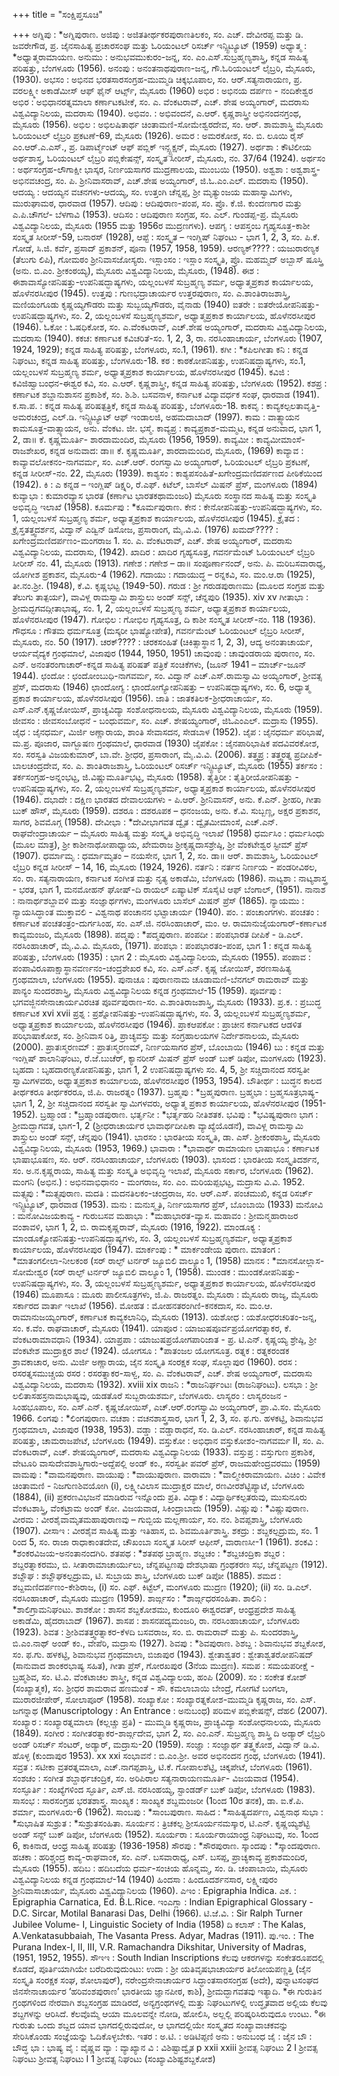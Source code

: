 +++
title = "ಸಂಕ್ಷಿಪ್ತಸೂಚಿ"

+++
ಅಗ್ನಿಪು : *ಅಗ್ನಿಪುರಾಣ.
ಅಜಿಪು : ಅಜಿತತೀರ್ಥಕರಪುರಾಣತಿಲಕಂ, ಸಂ. ಎಚ್. ದೇವೀರಪ್ಪ ಮತ್ತು ಡಿ. ಜವರೇಗೌಡ,
ಪ್ರ. ಜೈನಸಾಹಿತ್ಯ ಪ್ರಚಾರಸಂಘ ಮತ್ತು ಓರಿಯಂಟಲ್ ರಿಸರ್ಚ್ ಇನ್ಸ್ಟಿಟ್ಯೂಟ್
(1959)
ಅಧ್ಯಾತ್ಮ : *ಅಧ್ಯಾತ್ಮರಾಮಾಯಣ.
ಅನುಮು : ಅನುಭವಮುಕುರಂ-ಜನ್ನ, ಸಂ. ಎಂ.ಎಸ್.ಸುಬ್ರಹ್ಮಣ್ಯಶಾಸ್ತ್ರಿ, ಕನ್ನಡ ಸಾಹಿತ್ಯ
ಪರಿಷತ್ತು, ಬೆಂಗಳೂರು (1956).
ಅನಂಪು : ಅನಂತನಾಥಪುರಾಣ-ಜನ್ನ, ಗೌ.ಓರಿಯಂಟಲ್ ಲೈಬ್ರರಿ, ಮೈಸೂರು, (1930).
ಅಭಸಂ : ಅಭಿನವ ಭರತಸಾರಸಂಗ್ರಹ-ಮುಮ್ಮಡಿ ಚಿಕ್ಕಭೂಪಾಲ, ಸಂ. ಆರ್.ಸತ್ಯನಾರಾಯಣ,
ಪ್ರ. ವರಲಕ್ಷ್ಮೀ ಅಕಾಡೆಮೀಸ್ ಆಫ್ ಫೈನ್ ಆರ್ಟ್ಸ್, ಮೈಸೂರು (1960)
ಅಭಿರ : ಅಭಿನಯ ದರ್ಪಣ - ನಂದಿಕೇಶ್ವರ
ಅಭಿರ : ಅಭಿಧಾನರತ್ನಮಾಲಾ ಕರ್ಣಾಟಕಟೀಕೆ, ಸಂ. ಎ. ವೆಂಕಟರಾವ್, ಎಚ್. ಶೇಷ
ಅಯ್ಯಂಗಾರ್, ಮದರಾಸು ವಿಶ್ವವಿದ್ಯಾನಿಲಯ, ಮದರಾಸು (1940).
ಅಭಿವಂ. : ಅಭಿವಂದನೆ, ಎ.ಆರ್. ಕೃಷ್ಣಶಾಸ್ತ್ರೀ ಅಭಿನಂದನಗ್ರಂಥ, ಮೈಸೂರು (1956).
ಅಭಿಲ : ಅಭಿಲಷಿತಾರ್ಥ ಚಿಂತಾಮಣಿ-ಸೋಮೇಶ್ವರದೇವ, ಸಂ. ಆರ್. ಶಾಮಶಾಸ್ತ್ರಿ
ಮೈಸೂರು ಓರಿಯಂಟಲ್ ಲೈಬ್ರರಿ ಪ್ರಕಟಣೆ-69, ಮೈಸೂರು (1926).
ಅಮರ : ಅಮರಕೋಶ, ಸಂ. ಬಿ. ಲೂಯಿ ರೈಸ್ ಎಂ.ಆರ್.ಎ.ಎಸ್., ಪ್ರ. ಡಿಪಾರ್ಟ್ಮೆಂಟ್
ಆಫ್ ಪಬ್ಲಿಕ್ ಇನ್ಸ್ಟ್ರಕ್ಷನ್, ಮೈಸೂರು (1927).
ಅರ್ಥಶಾ : ಕೌಟಿಲೀಯ ಅರ್ಥಶಾಸ್ತ್ರ, ಓರಿಯಂಟಲ್ ಲೈಬ್ರರಿ ಪಬ್ಲಿಕೇಷನ್ಸ್, ಸಂಸ್ಕೃತ
ಸೀರೀಸ್, ಮೈಸೂರು, ನಂ. 37/64 (1924).
ಅರ್ಥಸಂ : ಅರ್ಥಸಂಗ್ರಹ-ಲೌಗಾಕ್ಷೀ ಭಾಸ್ಕರ, ನಿರ್ಣಯಸಾಗರ ಮುದ್ರಣಾಲಯ, ಮುಂಬಯಿ
(1950).
ಅಶ್ವಶಾ : ಅಶ್ವಶಾಸ್ತ್ರ-ಅಭಿನವಚಂದ್ರ, ಸಂ. ಪಿ. ಶ್ರೀನಿವಾಸರಾವ್, ಎಚ್.ಶೇಷ ಅಯ್ಯಂಗಾರ್,
ಜಿ.ಓ.ಎಂ.ಎಲ್. ಮದರಾಸು (1950).
ಆದಯ್ಯ : ಆದಯ್ಯನ ವಚನಗಳು-ಆದಯ್ಯ, ಸಂ. ಉತ್ತಂಗಿ ಚೆನ್ನಪ್ಪ, ಶ್ರೀ ಮೃತ್ಯುಂಜಯ
ಮಹಾಸ್ವಾಮಿಗಳು, ಮುರುಘಾಮಠ, ಧಾರವಾಡ (1957).
ಆದಿಪು : ಆದಿಪುರಾಣ-ಪಂಪ, ಸಂ. ಪ್ರೊ. ಕೆ.ಜಿ. ಕುಂದಣಗಾರ ಮತ್ತು ಎ.ಪಿ.ಚೌಗಲೆ-
ಬೆಳಗಾವಿ (1953).
ಆದಿಸಂ : ಆದಿಪುರಾಣ ಸಂಗ್ರಹ, ಸಂ. ಎಲ್. ಗುಂಡಪ್ಪ-ಪ್ರ. ಮೈಸೂರು ವಿಶ್ವವಿದ್ಯಾನಿಲಯ,
ಮೈಸೂರು (1955 ಮತ್ತು 1956ರ ಮುದ್ರಣಗಳು).
ಆಪಗೃ : ಆಪಸ್ತಂಬ ಗೃಹ್ಯಸೂತ್ರ-ಕಾಶೀ ಸಂಸ್ಕೃತ ಸೀರೀಸ್-59, ಬನಾರಸ್ (1928),
ಆಪ್ಟೆ : ಸಂಸ್ಕೃತ – ಇಂಗ್ಲಿಷ್ ನಿಘಂಟು - ಭಾಗ 1, 2, 3, ಸಂ. ಪಿ.ಕೆ. ಗೋಡೆ, ಸಿ.ಜಿ.
ಕರ್ವೆ, ಪ್ರಸಾದ್ ಪ್ರಕಾಶನ್, ಪೂನಾ (1957, 1958, 1959).
ಆರಣ್ಯಕ್???? : ಯಜುರಾರಣ್ಯಕ (ತೆಲುಗು ಲಿಪಿ), ಗೋಮಠಂ ಶ್ರೀನಿವಾಸಜೋಸ್ಯರು.
ಇಸ್ಲಾಂಸಂ : ಇಸ್ಲಾಂ ಸಂಸ್ಕೃತಿ, ಪ್ರೊ. ಮಹಮ್ಮದ್ ಅಬ್ಬಾಸ್ ಷೂಸ್ತ್ರಿ (ಅನು. ಬಿ.ಎಂ.
ಶ್ರೀಕಂಠಯ್ಯ), ಮೈಸೂರು ವಿಶ್ವವಿದ್ಯಾನಿಲಯ, ಮೈಸೂರು, (1948).
ಈಶ : ಈಶಾವಾಸ್ಯೋಪನಿಷತ್ತು-ಉಪನಿಷದ್ಭಾಷ್ಯಗಳು, ಯಲ್ಲಂಬಳಸೆ ಸುಬ್ರಹ್ಮಣ್ಯ ಶರ್ಮ,
ಅಧ್ಯಾತ್ಮಪ್ರಕಾಶ ಕಾರ್ಯಾಲಯ, ಹೊಳೆನರಸೀಪುರ (1945).
ಉತ್ತಪು : ಗುಣಭದ್ರಾಚಾರ್ಯರ ಉತ್ತರಪುರಾಣ, ಸಂ. ಎ.ಶಾಂತಿರಾಜಶಾಸ್ತ್ರಿ, ಮಣಿಯಂಗೂಡು
ಕೃಷ್ಣಯ್ಯಗೌಡರು ಮತ್ತು ಸುಬ್ಬಯ್ಯಗೌಡರು, ವೈನಾಡು (1940)
ಐತರೇ : ಐತರೇಯೋಪನಿಷತ್ತು-ಉಪನಿಷದ್ಭಾಷ್ಯಗಳು, ಸಂ. 2, ಯಲ್ಲಂಬಳಸೆ
ಸುಬ್ರಹ್ಮಣ್ಯಶರ್ಮ, ಅಧ್ಯಾತ್ಮಪ್ರಕಾಶ ಕಾರ್ಯಾಲಯ, ಹೊಳೆನರಸೀಪುರ (1946).
ಓಕೋ : ಓಷಧಿಕೋಶ, ಸಂ. ಎ.ವೆಂಕಟರಾವ್, ಎಚ್.ಶೇಷ ಅಯ್ಯಂಗಾರ್, ಮದರಾಸು
ವಿಶ್ವವಿದ್ಯಾನಿಲಯ, ಮದರಾಸು (1940).
ಕಕಚ: ಕರ್ಣಾಟಕ ಕವಿಚರಿತೆ-ಸಂ. 1, 2, 3, ರಾ. ನರಸಿಂಹಾಚಾರ್ಯ, ಬೆಂಗಳೂರು
(1907, 1924, 1929); ಕನ್ನಡ ಸಾಹಿತ್ಯ ಪರಿಷತ್ತು, ಬೆಂಗಳೂರು, ಸಂ.1, (1961).
ಕಗೀ : *ಕಪಿಲಗೀತಾ
ಕನಿ : ಕನ್ನಡ ನಿಘಂಟು, ಕನ್ನಡ ಸಾಹಿತ್ಯ ಪರಿಷತ್ತು, ಬೆಂಗಳೂರು-18.
ಕಠ : ಕಾಠಕೋಪನಿಷತ್ತು, ಉಪನಿಷದ್ಭಾಷ್ಯಗಳು, ಸಂ.1, ಯಲ್ಲಂಬಳಸೆ ಸುಬ್ರಹ್ಮಣ್ಯ ಶರ್ಮ,
ಅಧ್ಯಾತ್ಮಪ್ರಕಾಶ ಕಾರ್ಯಾಲಯ, ಹೊಳೆನರಸೀಪುರ (1945).
ಕವಿಜಿ : ಕವಿಜಿಹ್ವಾಬಂಧನ-ಈಶ್ವರ ಕವಿ, ಸಂ. ಎ.ಆರ್. ಕೃಷ್ಣಶಾಸ್ತ್ರೀ, ಕನ್ನಡ ಸಾಹಿತ್ಯ
ಪರಿಷತ್ತು, ಬೆಂಗಳೂರು (1952).
ಕಶಪ್ರ : ಕರ್ಣಾಟಕ ಶಬ್ದಾನುಶಾಸನ ಪ್ರಕಾಶಿಕೆ, ಸಂ. ಶಿ.ಶಿ. ಬಸವನಾಳ, ಕರ್ನಾಟಕ ವಿದ್ಯಾವರ್ಧಕ
ಸಂಘ, ಧಾರವಾಡ (1941).
ಕ.ಸಾ.ಪ. : ಕನ್ನಡ ಸಾಹಿತ್ಯ ಪರಿಷತ್ಪತ್ರಿಕೆ, ಕನ್ನಡ ಸಾಹಿತ್ಯ ಪರಿಷತ್ತು, ಬೆಂಗಳೂರು-18.
ಕಾಕವೃ : ಕಾವ್ಯಕಲ್ಪಲತಾವೃತ್ತಿ-ಅಮರಚಂದ್ರ, ಎಲ್.ಡಿ. ಇನ್ಸ್ಟಿಟ್ಯೂಟ್ ಆಫ್ ಇಂಡಾಲಜಿ,
ಅಹಮದಾಬಾದ್ (1997).
ಕಾಮ : ವಾತ್ಸ್ಯಾಯನ ಕಾಮಸೂತ್ರ-ವಾತ್ಸ್ಯಾಯನ, ಅನು. ವೆಂಕಟ. ಜೀ. ಭಸ್ಮೆ.
ಕಾವ್ಯಪ್ರ : ಕಾವ್ಯಪ್ರಕಾಶ-ಮಮ್ಮಟ, ಕನ್ನಡ ಅನುವಾದ, ಭಾಗ 1, 2, ಡಾ॥ ಕೆ. ಕೃಷ್ಣಮೂರ್ತಿ-
ಶಾರದಾಮಂದಿರ, ಮೈಸೂರು (1956, 1959).
ಕಾವ್ಯಮೀ : ಕಾವ್ಯಮೀಮಾಂಸೆ-ರಾಜಶೇಖರ, ಕನ್ನಡ ಅನುವಾದ: ಡಾ॥ ಕೆ. ಕೃಷ್ಣಮೂರ್ತಿ,
ಶಾರದಾಮಂದಿರ, ಮೈಸೂರು, (1969)
ಕಾವ್ಯಾವ : ಕಾವ್ಯಾವಲೋಕನಂ-ನಾಗವರ್ಮ, ಸಂ. ಎಚ್.ಆರ್. ರಂಗಸ್ವಾಮಿ ಅಯ್ಯಂಗಾರ್,
ಓರಿಯಂಟಲ್ ಲೈಬ್ರರಿ ಪ್ರಕಟಣೆ, ಕನ್ನಡ ಸೀರೀಸ್-ನಂ. 22, ಮೈಸೂರು (1939).
ಕಾಶ್ಯಸಂ : ಕಾಶ್ಯಪಸಂಹಿತೆ-ಖಗೇಂದ್ರಮಣಿದರ್ಪಣದ ಪೀಠಿಕೆಯಿಂದ (1942).
ಕಿ : ಎ ಕನ್ನಡ – ಇಂಗ್ಲಿಷ್ ಡಿಕ್ಷ್ನರಿ, ರೆ.ಎಫ್. ಕಿಟೆಲ್, ಬಾಸೆಲ್ ಮಿಷನ್ ಪ್ರೆಸ್,
ಮಂಗಳೂರು (1894)
ಕುವ್ಯಾಭಾ : ಕುಮಾರವ್ಯಾಸ ಭಾರತ (ಕರ್ಣಾಟ ಭಾರತಕಥಾಮಂಜರಿ) ಮೈಸೂರು ಸಂಸ್ಥಾನದ
ಸಾಹಿತ್ಯ ಮತ್ತು ಸಂಸ್ಕೃತಿ ಅಭಿವೃದ್ಧಿ ಇಲಾಖೆ (1958).
ಕೂರ್ಮಪು : *ಕೂರ್ಮಪುರಾಣ.
ಕೇನ : ಕೇನೋಪನಿಷತ್ತು-ಉಪನಿಷದ್ಭಾಷ್ಯಗಳು, ಸಂ. 1, ಯಲ್ಲಂಬಳಸೆ ಸುಬ್ರಹ್ಮಣ್ಯ ಶರ್ಮ,
ಅಧ್ಯಾತ್ಮಪ್ರಕಾಶ ಕಾರ್ಯಾಲಯ, ಹೊಳೆನರಸೀಪುರ (1945).
ಕ್ರೈತದ : ಕ್ರೈಸ್ತತತ್ತ್ವದರ್ಶನ, ವಿದ್ವಾನ್ ಎಡ್ವಿನ್ ಡಿಸೋಜ, ಪ್ರಸಾರಾಂಗ, ಮೈ.ವಿ.ವಿ. (1976)
ಖಮದ್???? : ಖಗೇಂದ್ರಮಣಿದರ್ಪಣಂ-ಮಂಗರಾಜ 1. ಸಂ. ಎ. ವೆಂಕಟರಾವ್, ಎಚ್.
ಶೇಷ ಅಯ್ಯಂಗಾರ್, ಮದರಾಸು ವಿಶ್ವವಿದ್ಯಾನಿಲಯ, ಮದರಾಸು, (1942).
ಖಾದಿರ : ಖಾದಿರ ಗೃಹ್ಯಸೂತ್ರ, ಗವರ್ನಮೆಂಟ್ ಓರಿಯಂಟಲ್ ಲೈಬ್ರರಿ ಸೀರೀಸ್ ನಂ.
41, ಮೈಸೂರು (1913).
ಗಣೇಶ : ಗಣೇಶ – ಡಾ॥ ಸಂಪೂರ್ಣಾನಂದ್, ಅನು. ಪಿ. ಮರಿಬಸವಾರಾಧ್ಯ, ಯೋಗೀಶ
ಪ್ರಕಾಶನ, ಮೈಸೂರು-4 (1962).
ಗದಾಯು : ಗದಾಯುದ್ಧ – ರನ್ನಕವಿ, ಸಂ. ಮಂ.ಆ.ರಾ (1925), ತೀ.ನಂ.ಶ್ರೀ. (1948),
ಕೆ.ವಿ. ಕೃಷ್ಣಭಟ್ಟ (1949-50).
ಗರುಡ : ಶ್ರೀ ಗರುಡಪುರಾಣಮು (ಮೂಲದ ಸಂಗ್ರಹ ಮತ್ತು ತೆಲುಗು ತಾತ್ಪರ್ಯ),
ವಾವಿಳ್ಲ ರಾಮಸ್ವಾಮಿ ಶಾಸ್ತ್ರುಲು ಅಂಡ್ ಸನ್ಸ್, ಚೆನ್ನಪುರಿ (1935).
xiv xv
ಗೀತಾಭಾ : ಶ್ರೀಮದ್ಭಗವದ್ಗೀತಾಭಾಷ್ಯ, ಸಂ. 1, 2, ಯಲ್ಲಂಬಳಸೆ ಸುಬ್ರಹ್ಮಣ್ಯ ಶರ್ಮ,
ಅಧ್ಯಾತ್ಮಪ್ರಕಾಶ ಕಾರ್ಯಾಲಯ, ಹೊಳೆನರಸೀಪುರ (1947).
ಗೋಭಿಲ : ಗೋಭಿಲ ಗೃಹ್ಯಸೂತ್ರ, ದಿ ಕಾಶೀ ಸಂಸ್ಕೃತ ಸೀರೀಸ್-ನಂ. 118 (1936).
ಗೌಧಸೂ : ಗೌತಮ ಧರ್ಮಸೂತ್ರ (ಮಸ್ಕರೀ ಭಾಷ್ಯೋಪೇತ), ಗವರ್ನಮೆಂಟ್ ಓರಿಯಂಟಲ್
ಲೈಬ್ರರಿ ಸೀರೀಸ್, ಮೈಸೂರು, ನಂ. 50 (1917).
ಚರಕ್???? : ಚರಕಸಂಹಿತೆ (ಚಿಕಿತ್ಸಾಸ್ಥಾನ 1, 2, 3), ಆದ್ಯ ಅನಂತಾಚಾರ್ಯ, ಆರ್ಯವೈದ್ಯಕ
ಗ್ರಂಥಮಾಲೆ, ವಿಜಾಪುರ (1944, 1950, 1951)
ಚಾವುಂಪು : ಚಾವುಂಡರಾಯ ಪುರಾಣಂ, ಸಂ. ಎನ್. ಅನಂತರಂಗಾಚಾರ್-ಕನ್ನಡ
ಸಾಹಿತ್ಯ ಪರಿಷತ್ ಪತ್ರಿಕೆ ಸಂಚಿಕೆಗಳು, (ಜೂನ್ 1941 – ಮಾರ್ಚ್-ಜೂನ್ 1944).
ಛಂದೋ : ಛಂದೋಂಬುಧಿ-ನಾಗವರ್ಮ, ಸಂ. ವಿದ್ವಾನ್ ಎಚ್.ಎಸ್.ರಾಮಸ್ವಾಮಿ
ಅಯ್ಯಂಗಾರ್, ಶ್ರೀವತ್ಸ ಪ್ರೆಸ್, ಮದರಾಸು (1946)
ಛಾಂದೋಗ್ಯ : ಛಾಂದೋಗ್ಯೋಪನಿಷತ್ತು – ಉಪನಿಷದ್ಭಾಷ್ಯಗಳು, ಸಂ. 6, ಅಧ್ಯಾತ್ಮ
ಪ್ರಕಾಶ ಕಾರ್ಯಾಲಯ, ಹೊಳೆನರಸೀಪುರ (1956).
ಜಾತಿ : ಜಾತಕತಿಲಕ-ಶ್ರೀಧರಾಚಾರ್ಯ, ಸಂ. ಎಸ್.ಎನ್.ಕೃಷ್ಣಜೋಯಿಸ್, ಪ್ರಾಚ್ಯವಿದ್ಯಾ
ಸಂಶೋಧನಾಲಯ, ಮೈಸೂರು ವಿಶ್ವವಿದ್ಯಾನಿಲಯ, ಮೈಸೂರು (1959).
ಜೀವಸಂ : ಜೀವಸಂಬೋಧನೆ - ಬಂಧುವರ್ಮ, ಸಂ. ಎಚ್. ಶೇಷಯ್ಯಂಗಾರ್, ಜಿಓಎಂಎಲ್.
ಮದ್ರಾಸು (1955).
ಜೈಧ : ಜೈನಧರ್ಮ, ಮಿರ್ಜಿ ಅಣ್ಣಾರಾಯ, ಶಾಂತಿ ಸೇವಾಸದನ, ಸೇಡಬಾಳ (1952).
ಜೈಪ : ಜೈನಧರ್ಮ ಪರಿಭಾಷೆ, ಮ.ಪ್ರ. ಪೂಜಾರ, ವಾಗ್ಭೂಷಣ ಗ್ರಂಥಮಾಲೆ, ಧಾರವಾಡ
(1930)
ಜೈಪಕೋ : ಜೈನಪಾರಿಭಾಷಿಕ ಪದವಿವರಕೋಶ, ಸಂ. ಸರಸ್ವತಿ ವಿಜಯಕುಮಾರ್, ಬಾ.ವೇ.
ಶ್ರೀಧರ, ಪ್ರಸಾರಾಂಗ, ಮೈ.ವಿ.ವಿ. (2006).
ತತ್ತ್ವಪ್ರ : ತತ್ತ್ವರತ್ನ ಪ್ರದೀಪಿಕೆ-ಬಾಲಚಂದ್ರದೇವ, ಸಂ. ಎ. ಶಾಂತಿರಾಜಶಾಸ್ತ್ರಿ, ಓರಿಯಂಟಲ್
ರಿಸರ್ಚ್ ಇನ್ಸ್ಟಿಟ್ಯೂಟ್, ಮೈಸೂರು (1955)
ತರ್ಕಸಂ : ತರ್ಕಸಂಗ್ರಹ-ಅನ್ನಂಭಟ್ಟ, ಜಿ.ವಿಷ್ಣುಮೂರ್ತಿಭಟ್ಟ, ಮೈಸೂರು (1958).
ತೈತ್ತಿರೀ : ತೈತ್ತಿರೀಯೋಪನಿಷತ್ತು - ಉಪನಿಷದ್ಭಾಷ್ಯಗಳು, ಸಂ. 2, ಯಲ್ಲಂಬಳಸೆ
ಸುಬ್ರಹ್ಮಣ್ಯಶರ್ಮ, ಅಧ್ಯಾತ್ಮಪ್ರಕಾಶ ಕಾರ್ಯಾಲಯ, ಹೊಳೆನರಸೀಪುರ (1946).
ದಭಾದೇ : ದಕ್ಷಿಣ ಭಾರತದ ದೇವಾಲಯಗಳು - ಪಿ.ಆರ್. ಶ್ರೀನಿವಾಸನ್, ಅನು. ಕೆ.ಎನ್.
ಶ್ರೀಹರಿ, ಗೀತಾ ಬುಕ್ ಹೌಸ್, ಮೈಸೂರು (1959).
ದಶರೂ : ದಶರೂಪಕ – ಧನಂಜಯ, ಅನು. ಕೆ.ವಿ. ಸುಬ್ಬಣ್ಣ, ಅಕ್ಷರ ಪ್ರಕಾಶನ, ಸಾಗರ,
ಶಿವಮೊಗ್ಗ (1958).
ದೇವೀಭಾ : *ದೇವೀಭಾಗವತ
ದ್ವೈತ : ದ್ವೈತಮೀಮಾಂಸೆ, ಎಚ್.ಎನ್. ರಾಘವೇಂದ್ರಾಚಾರ್ಯ – ಮೈಸೂರು ಸಾಹಿತ್ಯ
ಮತ್ತು ಸಂಸ್ಕೃತಿ ಅಭಿವೃದ್ಧಿ ಇಲಾಖೆ (1958)
ಧರ್ಮಸಿಂ : ಧರ್ಮಸಿಂಧು (ಮೂಲ ಮಾತ್ರ), ಶ್ರೀ ಕಾಶೀನಾಥೋಪಾಧ್ಯಾಯ, ಖೇಮರಾಜ
ಶ್ರೀಕೃಷ್ಣದಾಸಶ್ರೇಷ್ಠಿ, ಶ್ರೀ ವೆಂಕಟೇಶ್ವರ ಸ್ಟೀಮ್ ಪ್ರೆಸ್ (1907).
ಧರ್ಮಾಮೃ : ಧರ್ಮಾಮೃತಂ – ನಯಸೇನ, ಭಾಗ 1, 2, ಸಂ. ಡಾ॥ ಆರ್. ಶಾಮಶಾಸ್ತ್ರಿ,
ಓರಿಯಂಟಲ್ ಲೈಬ್ರರಿ ಕನ್ನಡ ಸೀರೀಸ್ – 14, 16, ಮೈಸೂರು (1924, 1926).
ನರ್ತನಿ : ನರ್ತನ ನಿರ್ಣಯ - ಪಂಡರೀವಿಠಲ, ಸಂ. ರಾ. ಸತ್ಯನಾರಾಯಣ, ಕರ್ನಾಟಕ
ಸಂಗೀತ ಮತ್ತು ನೃತ್ಯ ಅಕಾಡೆಮಿ, ಬೆಂಗಳೂರು (1986).
ನಾಟ್ಯಶಾ : ನಾಟ್ಯಶಾಸ್ತ್ರ - ಭರತ, ಭಾಗ 1, ಮನಮೋಹನ್ ಘೋಷ್-ದಿ ರಾಯಲ್
ಏಷ್ಯಾಟಿಕ್ ಸೊಸೈಟಿ ಆಫ್ ಬೆಂಗಾಲ್, (1951).
ನಾನಾಶ : ನಾನಾರ್ಥಶಬ್ದಾವಳಿ ಮತ್ತು ಸಂಜ್ಞಾರ್ಥಗಳು, ಮಂಗಳೂರು ಬಾಸೆಲ್ ಮಿಷನ್
ಪ್ರೆಸ್ (1865).
ನ್ಯಾಯಮು : ನ್ಯಾಯಸಿದ್ಧಾಂತ ಮುಕ್ತಾವಲಿ - ವಿಶ್ವನಾಥ ಪಂಚಾನನ ಭಟ್ಟಾಚಾರ್ಯ
(1940).
ಪಂ. : ಪಂಚಾಂಗಗಳು.
ಪಂಚತಂ : ಕರ್ಣಾಟಕ ಪಂಚತಂತ್ರಂ-ದುರ್ಗಸಿಂಹ, ಸಂ. ಎಸ್.ಜಿ. ನರಸಿಂಹಾಚಾರ್,
ಮಂ. ಆ. ರಾಮಾನುಜೈಯಂಗಾರ್-ಕರ್ಣಾಟಕ ಕಾವ್ಯಮಂಜರಿ, ಮೈಸೂರು (1898).
ಪದ್ಮಪು : *ಪದ್ಮಪುರಾಣ.
ಪಂಪದೀ : ಪಂಪಭಾರತ ದೀಪಿಕೆ - ಡಿ.ಎಲ್. ನರಸಿಂಹಾಚಾರ್, ಮೈ.ವಿ.ವಿ. ಮೈಸೂರು,
(1971).
ಪಂಪಭಾ : ಪಂಪಭಾರತಂ-ಪಂಪ, ಭಾಗ 1 : ಕನ್ನಡ ಸಾಹಿತ್ಯ ಪರಿಷತ್ತು, ಬೆಂಗಳೂರು
(1935) : ಭಾಗ 2 : ಮೈಸೂರು ವಿಶ್ವವಿದ್ಯಾನಿಲಯ, ಮೈಸೂರು (1955).
ಪಂಪಾವ : ಪಂಪಾವಿರೂಪಾಕ್ಷಾಸ್ಥಾನವರ್ಣನಂ-ಚಂದ್ರಶೇಖರ ಕವಿ, ಸಂ. ಎಸ್.ಎನ್.
ಕೃಷ್ಣ ಜೋಯಿಸ್, ಶರಣಸಾಹಿತ್ಯ ಗ್ರಂಥಮಾಲಾ, ಬೆಂಗಳೂರು (1955).
ಪುನಾಚೂ : ಪುರಾಣನಾಮ ಚೂಡಾಮಣಿ-ಬೆನಗಲ್ ರಾಮರಾವ್ ಮತ್ತು ಪಾನ್ಯಂ
ಸುಂದರಶಾಸ್ತ್ರಿ, ಮೈಸೂರು ವಿಶ್ವವಿದ್ಯಾನಿಲಯ ಕನ್ನಡ ಗ್ರಂಥಮಾಲೆ-15 (1959).
ಪೂರ್ವಪು : ಭಗವಜ್ಜಿನಸೇನಾಚಾರ್ಯವಿರಚಿತ ಪೂರ್ವಪುರಾಣ-ಸಂ. ಎ.ಶಾಂತಿರಾಜಶಾಸ್ತ್ರಿ,
ಮೈಸೂರು (1933).
ಪ್ರ.ಕ. : ಪ್ರಬುದ್ಧ ಕರ್ಣಾಟಕ
xvi xvii
ಪ್ರಶ್ನ : ಪ್ರಶ್ನೋಪನಿಷತ್ತು-ಉಪನಿಷದ್ಭಾಷ್ಯಗಳು, ಸಂ. 3, ಯಲ್ಲಂಬಳಸೆ ಸುಬ್ರಹ್ಮಣ್ಯಶರ್ಮ,
ಅಧ್ಯಾತ್ಮಪ್ರಕಾಶ ಕಾರ್ಯಾಲಯ, ಹೊಳೆನರಸೀಪುರ (1946).
ಪ್ರಾಕಆಪಕೋ : ಪ್ರಾಚೀನ ಕರ್ನಾಟಕದ ಆಡಳಿತ ಪರಿಭಾಷಾಕೋಶ, ಸಂ. ಶ್ರೀನಿವಾಸ ರಿತ್ತಿ,
ಪ್ರಾಚ್ಯವಸ್ತು ಮತ್ತು ಸಂಗ್ರಹಾಲಯಗಳ ನಿರ್ದೇಶನಾಲಯ, ಮೈಸೂರು (2000).
ಪ್ರಾತಃಸ್ಮರಣಮ್ : ಪ್ರಾತಃಸ್ಮರಣಮ್, ನಿರ್ಣಯಸಾಗರ ಪ್ರೆಸ್, ಬೊಂಬಾಯಿ (1946)
ಬು : ಕನ್ನಡ ಮತ್ತು ಇಂಗ್ಲಿಷ್ ಶಾಲಾನಿಘಂಟು, ರೆ.ಜೆ.ಬುಚೆರ್, ಕ್ಯಾನರೀಸ್ ಮಿಷನ್ ಪ್ರೆಸ್
ಅಂಡ್ ಬುಕ್ ಡಿಪೋ, ಮಂಗಳೂರು (1923).
ಬೃಹದಾ : ಬೃಹದಾರಣ್ಯಕೋಪನಿಷತ್ತು, ಭಾಗ 1, 2 ಉಪನಿಷದ್ಭಾಷ್ಯಗಳು ಸಂ. 4, 5,
ಶ್ರೀ ಸಚ್ಚಿದಾನಂದ ಸರಸ್ವತೀ ಸ್ವಾಮಿಗಳವರು, ಅಧ್ಯಾತ್ಮಪ್ರಕಾಶ ಕಾರ್ಯಾಲಯ,
ಹೊಳೆನರಸೀಪುರ (1953, 1954).
ಬೌತೀರ್ಥ : ಬುದ್ಧನ ಕಾಲದ ತೀರ್ಥಕರೂ ತೀರ್ಥಕರರೂ, ಜಿ.ಪಿ. ರಾಜರತ್ನಂ (1937).
ಬ್ರಹ್ಮಪು : *ಬ್ರಹ್ಮಪುರಾಣ.
ಬ್ರಹ್ಮಭಾ : ಬ್ರಹ್ಮಸೂತ್ರಭಾಷ್ಯ-ಭಾಗ 1, 2, ಶ್ರೀ ಸಚ್ಚಿದಾನಂದ ಸರಸ್ವತೀ ಸ್ವಾಮಿಗಳವರು,
ಅಧ್ಯಾತ್ಮ ಪ್ರಕಾಶ ಕಾರ್ಯಾಲಯ, ಹೊಳೆನರಸೀಪುರ (1951-1952).
ಬ್ರಹ್ಮಾಂಡ : *ಬ್ರಹ್ಮಾಂಡಪುರಾಣ.
ಭರ್ತೃನೀ : *ಭರ್ತೃಹರಿ ನೀತಿಶತಕ.
ಭವಿಪು : *ಭವಿಷ್ಯಪುರಾಣ
ಭಾಗ : ಶ್ರೀಮದ್ಭಾಗವತ, ಭಾಗ-1, 2 (ಶ್ರೀಧರಾಚಾರ್ಯರ ಭಾವಾರ್ಥದೀಪಿಕಾ ವ್ಯಾಖ್ಯೆಯೊಡನೆ),
ವಾವಿಳ್ಲ ರಾಮಸ್ವಾಮಿ ಶಾಸ್ತ್ರುಲು ಅಂಡ್ ಸನ್ಸ್, ಚೆನ್ನಪುರಿ (1941).
ಭಾರಸಂ : ಭಾರತೀಯ ಸಂಸ್ಕೃತಿ, ಡಾ. ಎಸ್. ಶ್ರೀಕಂಠಶಾಸ್ತ್ರಿ, ಮೈಸೂರು ವಿಶ್ವವಿದ್ಯಾನಿಲಯ,
ಮೈಸೂರು (1953, 1969.)
ಭಾವಾರಾ : *ಭಾವಾರ್ಥ ರಾಮಾಯಣ
ಭಾಷಾಭೂ : ಕರ್ಣಾಟಕ ಭಾಷಾಭೂಷಣ, ಸಂ. ಆರ್. ನರಸಿಂಹಾಚಾರ್ಯ, ಬೆಂಗಳೂರು
(1903).
ಭಾಸಂದ : ಭಾರತೀಯ ಸಂಸ್ಕೃತಿದರ್ಶನ, ಸಂ. ಅ.ನ.ಕೃಷ್ಣರಾಯ, ಸಾಹಿತ್ಯ ಮತ್ತು ಸಂಸ್ಕೃತಿ
ಅಭಿವೃದ್ಧಿ ಇಲಾಖೆ, ಮೈಸೂರು ಸರ್ಕಾರ, ಬೆಂಗಳೂರು (1962).
ಮಂಗನಿ (ಅಭಿನ.) : ಅಭಿನವಾಭಿಧಾನಂ - ಮಂಗರಾಜ, ಸಂ. ಎಂ. ಮರಿಯಪ್ಪಭಟ್ಟ,
ಮದ್ರಾಸು ವಿ.ವಿ. 1952.
ಮತ್ಸ್ಯಪು : *ಮತ್ಸ್ಯಪುರಾಣ.
ಮದತಿ : ಮದನತಿಲಕಂ-ಚಂದ್ರರಾಜ, ಸಂ. ಆರ್.ಎಸ್. ಪಂಚಮುಖಿ, ಕನ್ನಡ ರಿಸರ್ಚ್
ಇನ್ಸ್ಟಿಟ್ಯೂಟ್, ಧಾರವಾಡ (1953).
ಮನು : ಮನುಸ್ಮೃತಿ, ನಿರ್ಣಯಸಾಗರ ಪ್ರೆಸ್, ಬೊಂಬಾಯಿ (1933)
ಮನೋವಿ : ಮನೋವಿಜಯಕಾವ್ಯ - ಗುರುಬಸವ
ಮಹಾಭಾ : *ಮಹಾಭಾರತ-ವ್ಯಾಸ.
ಮಹಾವಂ : ಶ್ರೀಮನ್ಮಹಾರಾಜರ ವಂಶಾವಳಿ, ಭಾಗ 1, 2, ಬಿ. ರಾಮಕೃಷ್ಣರಾವ್,
ಮೈಸೂರು (1916, 1922).
ಮಾಂಡೂಕ್ಯ : ಮಾಂಡೂಕ್ಯೋಪನಿಷತ್ತು-ಉಪನಿಷದ್ಭಾಷ್ಯಗಳು, ಸಂ. 3, ಯಲ್ಲಂಬಳಸೆ
ಸುಬ್ರಹ್ಮಣ್ಯಶರ್ಮ, ಅಧ್ಯಾತ್ಮಪ್ರಕಾಶ ಕಾರ್ಯಾಲಯ, ಹೊಳೆನರಸೀಪುರ (1947).
ಮಾರ್ಕಂಪು : * ಮಾರ್ಕಂಡೇಯ ಪುರಾಣ.
ಮಾತಂಗ : *ಮಾತಂಗಲೀಲಾ-ನೀಲಕಂಠ (ಸರ್ ರಾಲ್ಫ್ ಟರ್ನರ್ ಜ್ಯೂಬಿಲಿ ವಾಲ್ಯೂಂ 1,
(1958)
ಮಾನಸ : *ಮಾನಸೋಲ್ಲಾಸ-ಸೋಮೇಶ್ವರ (ಸರ್ ರಾಲ್ಫ್ ಟರ್ನರ್ ಜ್ಯೂಬಿಲಿ ವಾಲ್ಯೂಂ
1, (1958).
ಮುಂಡಕ : ಮುಂಡಕೋಪನಿಷತ್ತು-ಉಪನಿಷದ್ಭಾಷ್ಯಗಳು, ಸಂ. 3, ಯಲ್ಲಂಬಳಸೆ
ಸುಬ್ರಹ್ಮಣ್ಯಶರ್ಮ, ಅಧ್ಯಾತ್ಮಪ್ರಕಾಶ ಕಾರ್ಯಾಲಯ, ಹೊಳೆನರಸೀಪುರ (1946)
ಮೂಪಾಸೂ : ಮೂರು ಪಾಲೀಸೂತ್ರಗಳು, ಜಿ.ಪಿ. ರಾಜರತ್ನಂ.
ಮೈಸೂರಾ : ಮೈಸೂರು ರಾಜ್ಯ, ಮೈಸೂರು ಸರ್ಕಾರದ ವಾರ್ತಾ ಇಲಾಖೆ (1956).
ಮೋಹತ : ಮೋಹನತರಂಗಿಣಿ-ಕನಕದಾಸ, ಸಂ. ಮಂ.ಆ. ರಾಮಾನುಜಯ್ಯಂಗಾರ್,
ಕರ್ಣಾಟಕ ಕಾವ್ಯಕಲಾನಿಧಿ, ಮೈಸೂರು (1913).
ಯಶೋಧ : ಯಶೋಧರಚರಿತಂ-ಜನ್ನ, ಸಂ. ಕ.ವೆಂ. ರಾಘವಾಚಾರ್, ಮೈಸೂರು (1941).
ಯಾಪೂರ : ಯಾಜುಷಪೂರ್ವಪ್ರಯೋಗರತ್ನಾಕರ, ಕೆ. ವೆಂಕಟರಾಮಾವಧಾನಿ (1934).
ಯಾಪ್ರಪಾ : ಯಾಜುಷಪ್ರಯೋಗಪಾರಿಜಾತ - ಪ್ರ. ಟಿ.ಎನ್. ಕೃಷ್ಣಯ್ಯ ಶ್ರೇಷ್ಠಿ, ಶ್ರೀ
ವೆಂಕಟೇಶ ಮುದ್ರಾಕ್ಷರ ಶಾಲೆ (1924).
ಯೋಗಸೂ : *ಪಾತಂಜಲ ಯೋಗಸೂತ್ರ.
ರತ್ನಕ : ರತ್ನಕರಂಡಕ ಶ್ರಾವಕಾಚಾರ, ಅನು. ಮಿರ್ಜಿ ಅಣ್ಣಾರಾಯ, ಜೈನ ಸಂಸ್ಕೃತಿ ಸಂರಕ್ಷಕ
ಸಂಘ, ಸೊಲ್ಲಾಪುರ (1960).
ರರಸ : ರಸರತ್ನಸಮುಚ್ಚಯ
ರಸರ : ರಸರತ್ನಾಕರ-ಸಾಳ್ವ, ಸಂ. ಎ. ವೆಂಕಟರಾವ್, ಎಚ್. ಶೇಷ ಅಯ್ಯಂಗಾರ್,
ಮದರಾಸು ವಿಶ್ವವಿದ್ಯಾನಿಲಯ, ಮದರಾಸು (1932).
xviii xix
ರಾಜನಿ : *ರಾಜನಿರ್ಘಂಟಃ (ರಾಜನಿಘಂಟು).
ಲಸಭಾ : ಶ್ರೀ ಲಲಿತಾಸಹಸ್ರನಾಮಭಾಷ್ಯವು, ಯಡತೊರೆ ಸುಬ್ಬರಾಯಶರ್ಮ, ಬೆಂಗಳೂರು.
ಲಾಸ್ಯರಂ : ಲಾಸ್ಯರಂಜನ - ಸಿಂಹಭೂಪಾಲ, ಸಂ. ಎಸ್.ಎನ್. ಕೃಷ್ಣಜೋಯಿಸ್,
ಎಚ್.ಆರ್.ರಂಗಸ್ವಾಮಿ ಅಯ್ಯಂಗಾರ್, ಪ್ರಾ.ವಿ.ಸಂ. ಮೈಸೂರು 1966.
ಲಿಂಗಪು : *ಲಿಂಗಪುರಾಣ.
ವಚಶಾ : ವಚನಶಾಸ್ತ್ರಸಾರ, ಭಾಗ 1, 2, 3, ಸಂ. ಫ.ಗು. ಹಳಕಟ್ಟಿ, ಶಿವಾನುಭವ
ಗ್ರಂಥಮಾಲಾ, ವಿಜಾಪುರ (1938, 1953).
ವಡ್ಡಾ : ವಡ್ಡಾರಾಧನೆ, ಸಂ. ಡಿ.ಎಲ್. ನರಸಿಂಹಾಚಾರ್, ಕನ್ನಡ ಸಾಹಿತ್ಯ ಪರಿಷತ್ತು,
ಚಾಮರಾಜಪೇಟೆ, ಬೆಂಗಳೂರು (1949).
ವಸ್ತುಕೋ : ಅಭಿಧಾನ ವಸ್ತುಕೋಶಂ-ನಾಗವರ್ಮ II, ಸಂ. ಎ. ವೆಂಕಟರಾವ್, ಎಚ್.
ಶೇಷಯ್ಯಂಗಾರ್, ಮದರಾಸು ವಿಶ್ವವಿದ್ಯಾನಿಲಯ (1933).
ವಸ್ತುಪ್ರ : ವಸ್ತುಗುಣ ಪ್ರಕಾಶಿಕ, ವೇಟೂರಿ ವಾಸುದೇವಶಾಸ್ತ್ರಿಗಾರು-ಅದ್ದೆಪಲ್ಲಿ ಅಂಡ್ ಕಂ.,
ಸರಸ್ವತೀ ಪವರ್ ಪ್ರೆಸ್, ರಾಜಮಹೇಂದ್ರವರಮು (1959)
ವಾಮಪು : *ವಾಮನಪುರಾಣ.
ವಾಯುಪು : *ವಾಯುಪುರಾಣ.
ವಾರಾಮಾ : *ವಾಲ್ಮೀಕಿರಾಮಾಯಣ.
ವಿಚಿಂ : ವಿವೇಕ ಚಿಂತಾಮಣಿ - ನಿಜಗುಣಶಿವಯೋಗಿ (i), ಲಕ್ಷ್ಮೀವಿಲಾಸ ಮುದ್ರಾಕ್ಷರ
ಮಾಲೆ, ರಣವೀರಶೆಟ್ಟಿಪ್ಯಾಟೆ, ಬೆಂಗಳೂರು (1884), (ii) ಪ್ರಕರಣವಿಭಜನೆ ಮಾಡಿರುವ
ಇನ್ನೊಂದು ಪ್ರತಿ.
ವಿದ್ಯಾಕ : ವಿದ್ಯಾರ್ಥಿಕಲ್ಪತರುವು, ಮುಸುನೂರು ವೆಂಕಟಶಾಸ್ತ್ರಿ, ವೆಂಕಟ್ರಾಮ ಅಂಡ್ ಕೋ.
ವಿಜಯವಾಡ, ಸಿಕಿಂದ್ರಾಬಾದು (1959).
ವಿಷ್ಣುಪು : *ವಿಷ್ಣುಪುರಾಣ.
ವೀರಮ : ವೀರಶೈವಾಮೃತಮಹಾಪುರಾಣವು – ಗುಬ್ಬಿಯ ಮಲ್ಲಣಾರ್ಯ, ಸಂ. ನಂ. ಶಿವಪ್ಪಶಾಸ್ತ್ರಿ,
ಬೆಂಗಳೂರು (1907).
ವೀಸಾಇ : ವೀರಶೈವ ಸಾಹಿತ್ಯ ಮತ್ತು ಇತಿಹಾಸ, ಬಿ. ಶಿವಮೂರ್ತಿಶಾಸ್ತ್ರಿ.
ಶಕದ್ರು : ಶಬ್ದಕಲ್ಪದ್ರುಮ, ಸಂ. 1 ರಿಂದ 5, ಸಂ. ರಾಜಾ ರಾಧಾಕಾಂತದೇವ, ಚೌಖಂಬಾ
ಸಂಸ್ಕೃತ ಸಿರೀಸ್ ಆಫೀಸ್, ವಾರಾಣಸೀ-1 (1961).
ಶಂಕವಿ : *ಶಂಕರವಿಜಯ-ಅನಂತಾನಂದಗಿರಿ.
ಶತಪಥ : *ಶತಪಥ ಬ್ರಾಹ್ಮಣ.
ಶಬ್ದಚಂ : *ಶಬ್ದಚಂದ್ರಿಕಾ
ಶಬ್ದರ : ಶಬ್ದರತ್ನಾಕರಮು, ಬಿ. ಸೀತಾರಾಮಾಚಾರ್ಯುಲು, ಚೆನ್ನಪಟ್ಟಣಪು ದೇಶಭಾಷಾ
ಗ್ರಂಥಕರಣ ಸಭ, ಚೆನ್ನಪಟ್ಟಣ (1912).
ಶಬ್ದೌಘ : ಶಬ್ದೌಘಕಲ್ಪದ್ರುಮ, ಟಿ. ಸುಬ್ರಾಯ ಶಾಸ್ತ್ರಿ, ಬೆಂಗಳೂರು ಬುಕ್ ಡಿಪೋ (1885).
ಶಮದ : ಶಬ್ದಮಣಿದರ್ಪಣಂ-ಕೇಶಿರಾಜ, (i) ಸಂ. ಎಫ್. ಕಿಟ್ಟೆಲ್, ಮಂಗಳೂರು ಮುದ್ರಣ
(1920); (ii) ಸಂ. ಡಿ.ಎಲ್. ನರಸಿಂಹಾಚಾರ್, ಮೈಸೂರು ಮುದ್ರಣ (1959).
ಶಾರ್ಙ್ಗಸಂ : *ಶಾರ್ಙ್ಗಧರಸಂಹಿತಾ.
ಶಾಲಿನಿ : *ಶಾಲಿಗ್ರಾಮನಿಘಂಟು.
ಶಾಶಕೋ : ಶಾಸನ ಶಬ್ದಕೋಶಮು, ಕುಂದೂರಿ ಈಶ್ವರದತ್, ಆಂಧ್ರಪ್ರದೇಶ ಸಾಹಿತ್ಯ
ಅಕಾಡೆಮಿ, ಹೈದರಾಬಾದ್ (1967).
ಶಾಸಪ : ಶಾಸನಪದ್ಯಮಂಜರಿ, ರಾ. ನರಸಿಂಹಾಚಾರ್ಯ, ಬೆಂಗಳೂರು (1923).
ಶಿವತ : ಶ್ರೀಶಿವತತ್ತ್ವರತ್ನಾಕರ-ಕೆಳದಿ ಬಸವರಾಜ, ಸಂ. ಬಿ. ರಾಮರಾವ್ ಮತ್ತು ಪಿ.
ಸುಂದರಶಾಸ್ತ್ರಿ, ಬಿ.ಎಂ.ನಾಥ್ ಅಂಡ್ ಕಂ., ವೇಪೆರಿ, ಮದ್ರಾಸು (1927).
ಶಿವಪು : *ಶಿವಪುರಾಣ.
ಶಿಶಬ್ದ : ಶಿವಾನುಭವ ಶಬ್ದಕೋಶ, ಸಂ. ಫ.ಗು. ಹಳಕಟ್ಟಿ, ಶಿವಾನುಭವ ಗ್ರಂಥಮಾಲಾ,
ಬಿಜಾಪುರ (1943).
ಶ್ವೇತಾಶ್ವತರ : ಶ್ವೇತಾಶ್ವತರೋಪನಿಷದ್ (ಸಾನುವಾದ ಶಾಂಕರಭಾಷ್ಯ ಸಹಿತ), ಗೀತಾ ಪ್ರೆಸ್,
ಗೋರಖಪುರ (3ನೆಯ ಮುದ್ರಣ).
ಸಮಪ : ಸಮಯಪರೀಕ್ಷೆ - ಬ್ರಹ್ಮಶಿವ, ಸಂ. ಟಿ.ವಿ. ವೆಂಕಟಾಚಲ ಶಾಸ್ತ್ರೀ, ಕನ್ನಡ
ವಿಶ್ವವಿದ್ಯಾಲಯ, ಹಂಪಿ (2009).
ಸಂ : ಸಂಕೇತ ಕೋಶ್ (ಸಂಖ್ಯಾತ್ಮಕ), ಸಂ. ಶ್ರೀಧರ ಶಾಮರಾವ ಹಣಮಂತೆ - ಸೌ.
ಕಮಲಾಬಾಯಿ ಬೇಂದ್ರೆ, ಗೋಗಟೆ ಬಂಗಲಾ, ಮುರಾರಜೀಪೇಠ್, ಸೋಲಾಪೂರ್
(1958).
ಸಂಖ್ಯಾಕೋ : ಸಂಖ್ಯಾರತ್ನಕೋಶ-ಮುಮ್ಮಡಿ ಕೃಷ್ಣರಾಜ, ಸಂ. ಎಸ್. ಜಗನ್ನಾಥ
(Manuscriptology : An Entrance : ಅನುಬಂಧ) ಪರಿಮಳ ಪಬ್ಲಿಕೇಷನ್ಸ್, ದೆಹಲಿ
(2007).
ಸಂಖ್ಯಾರ : ಸಂಖ್ಯಾರತ್ನಮಾಲಾ (ಕಲ್ಲಚ್ಚು ಪ್ರತಿ) - ಮುಮ್ಮಡಿ ಕೃಷ್ಣರಾಜ, ಪ್ರಾಚ್ಯವಿದ್ಯಾ
ಸಂಶೋಧನಾಲಯ, ಮೈಸೂರು (1849).
ಸಂಗೀರ : ಸಂಗೀತರತ್ನಾಕರ-ಶಾರ್ಙ್ಗದೇವ, ಭಾಗ 2, ಸಂ. ಎಂ.ಎನ್. ಸುಬ್ರಹ್ಮಣ್ಯ ಶಾಸ್ತ್ರಿ
ದಿ ಅಡ್ಯಾರ್ ಲೈಬ್ರರಿ ಅಂಡ್ ರಿಸರ್ಚ್ ಸೆಂಟರ್, ಅಡ್ಯಾರ್, ಮದ್ರಾಸು-20 (1959).
ಸಂಜ್ಞಾ : ಸಂಜ್ಞಾರ್ಥ ತತ್ತ್ವಕೋಶ, ವಿದ್ವಾನ್ ಡಿ.ವಿ. ಹೊಳ್ಳ (ಕುಂದಾಪುರ 1953).
xx xxi
ಸಂಭಾವನೆ : ಬಿ.ಎಂ.ಶ್ರೀ. ಅವರ ಅಭಿನಂದನ ಗ್ರಂಥ, ಬೆಂಗಳೂರು (1941).
ಸವ್ರತ : ಸಟೀಕಾ ವ್ರತರತ್ನಮಾಲಾ, ಎಚ್.ನಾಗಪ್ಪಶಾಸ್ತ್ರಿ, ಟಿ.ಕೆ. ಗೋಪಾಲಶೆಟ್ಟಿ, ಚಿಕ್ಕಪೇಟೆ,
ಬೆಂಗಳೂರು (1961).
ಸಂಶಚಂ : ಸಂಗೀತ ಶಬ್ದಾರ್ಥಚಂದ್ರಿಕ, ಸಂ. ಅರಿಪಿರಾಲ ಸತ್ಯನಾರಾಯಣಮೂರ್ತಿ-
ವಿಜಯವಾಡ (1954).
ಸಂಸ್ಫೂರ್ತಿ : ಸಂಖ್ಯೆಗಳಿಂದ ಸ್ಫೂರ್ತಿ, ಎಸ್.ಜಿ. ನರಸಿಂಹಯ್ಯ, ಸ್ಟಾಂಡರ್ಡ್ ಬುಕ್
ಡಿಪೋ, ಬೆಂಗಳೂರು (1983).
ಸಾಸಂಭ : ಸಾರಸಂಗ್ರಹ ಭರತಶಾಸ್ತ್ರ.
ಸಾಂಖ್ಯಕ : ಸಾಂಖ್ಯಕ ಶಬ್ದಮಂಜರೀ (1ರಿಂದ 10ರ ತನಕ), ಡಾ. ಐ.ಕೆ.ಪಿ. ಶರ್ಮಾ,
ಮಂಗಳೂರು-6 (1962).
ಸಾಂಬಪು : *ಸಾಂಬಪುರಾಣ.
ಸಾಹಿದ : *ಸಾಹಿತ್ಯದರ್ಪಣ, ವಿಶ್ವನಾಥ
ಸುಭಾ : *ಸುಭಾಷಿತ
ಸುಶ್ರುತ : *ಸುಶ್ರುತಸಂಹಿತಾ.
ಸೂರ್ಯನ : ತ್ರಿಚಕಲ್ಪ ಶ್ರೀಸೂರ್ಯನಮಸ್ಕಾರ, ಟಿ.ಎನ್. ಕೃಷ್ಣಯ್ಯಶೆಟ್ಟಿ ಅಂಡ್ ಸನ್ಸ್ ಬುಕ್
ಡಿಪೋ, ಬೆಂಗಳೂರು (1952).
ಸೂರ್ಯರಾ : ಸೂರ್ಯರಾಯಾಂಧ್ರ ನಿಘಂಟುವು, ಸಂ. 1ರಿಂದ 6, ಕಾಕಿನಾಡ, ಆಂಧ್ರ ಸಾಹಿತ್ಯ
ಪರಿಷತ್ತು (1936-1958)
ಸೌರಪು : *ಸೌರಪುರಾಣ.
ಸ್ಕಾಂದಪು : *ಸ್ಕಾಂದಪುರಾಣ.
ಹಚಕಾ : ಹರಿಶ್ಚಂದ್ರ ಕಾವ್ಯ-ರಾಘವಾಂಕ, ಸಂ. ಎನ್. ಬಸವಾರಾಧ್ಯ, ಎಸ್. ಬಸಪ್ಪ,
ಪ್ರಾಚ್ಯಕಾವ್ಯ ಪ್ರಕಾಶಮಂದಿರ, ಮೈಸೂರು (1955).
ಹದಿಬ : ಹದಿಬದೆಯ ಧರ್ಮ-ಸಂಚಿಯ ಹೊನ್ನಮ್ಮ, ಸಂ. ಡಿ. ಚಂಪಾಬಾಯಿ, ಮೈಸೂರು
ವಿಶ್ವವಿದ್ಯಾನಿಲಯ ಕನ್ನಡ ಗ್ರಂಥಮಾಲೆ-14 (1940)
ಹಿಂದಸಾ : ಹಿಂದೂದರ್ಶನಸಾರ, ಲಕ್ಷ್ಮೀಪುರಂ ಶ್ರೀನಿವಾಸಾಚಾರ್ಯ, ಮೈಸೂರು
ವಿಶ್ವವಿದ್ಯಾನಿಲಯ (1960).
ಎಇಂ : Epigraphia Indica.
ಎಕ. : Epigraphia Carnatica, Ed. B.L.Rice.
ಇಂಎಗ್ಲಾ : Indian Epigraphical Glossary - D.C. Sircar, Motilal Banarasi
Das, Delhi (1966).
ಟಿ.ಜೆ.ವಿ. : Sir Ralph Turner Jubilee Volume- I, Linguistic Society of
India (1958)
ದಿ ಕಲಾಸ್ : The Kalas, A.Venkatasubbaiah, The Vasanta Press. Adyar,
Madras (1911).
ಪು.ಇಂ. : The Purana Index-I, II, III, V.R. Ramachandra Dikshitar,
University of Madras, (1951, 1952, 1955).
ಸೌಇಇ : South Indian Inscriptions
ಕೆಲವು ಆಕರಗಳನ್ನು ಸಂಕೇತರೂಪದಲ್ಲಿ ಕೊಡದೆ, ಪೂರ್ತಿಯಾಗಿಯೇ ಬರೆದಿರುವುದುಂಟು:
ಉದಾ : ಶ್ರೀ ಯತಿವೃಷಭಾಚಾರ್ಯರ ತಿಲೋಯಪಣ್ಣತ್ತಿ (ಜೈನ ಸಂಸ್ಕೃತಿ ಸಂರಕ್ಷಕ
ಸಂಘ, ಶೋಲಾಪುರ್), ನರೇಂದ್ರಸೇನಾಚಾರ್ಯರ ಸಿದ್ಧಾಂತಸಾರಸಂಗ್ರಹ (ಅದೇ),
ಪುನ್ನಾಟಸಂಘದ ಜಿನಸೇನಾಚಾರ್ಯರ ‘ಹರಿವಂಶಪುರಾಣ’ ಭಾರತೀಯ ಜ್ಞಾನಪೀಠ,
ಕಾಶಿ), ಶ್ರೀಮದ್ಭಾಗವತವು ಇತ್ಯಾದಿ.
*ಈ ಗುರುತಿನ ಗ್ರಂಥಗಳಿಂದ ನೇರವಾಗಿ ಶಬ್ದಸಂಗ್ರಹ ಮಾಡಿರದೆ, ಅನ್ಯಗ್ರಂಥಗಳಲ್ಲಿ ಮತ್ತು
ನಿಘಂಟುಗಳಲ್ಲಿ ಉದ್ಧೃತವಾದ ಅಲ್ಲಿಯ ಕೆಲವು ಶಬ್ದಗಳನ್ನು ಆರಿಸಿದೆ. ಕೆಲವೊಮ್ಮೆ
ಆಯಾ ಮೂಲವನ್ನೇ ನೋಡಿ, ಹೋಲಿಸಿ, ಅಲ್ಲಲ್ಲಿ ಪರಿಷ್ಕರಿಸಿರುವುದೂ ಉಂಟು.
°ಈ ಗುರುತು ಒಂದು ಶಬ್ದದ ಯಾವ ಭಾಗದಲ್ಲಿರುವುದೋ, ಆ ಭಾಗದಲ್ಲಿಯೇ ಸಂಸ್ಕೃತದ
ಸಂಖ್ಯಾವಾಚಕವನ್ನು ಸೇರಿಸಿಕೊಂಡು ಸಂಜ್ಞೆಯನ್ನು ಓದಿಕೊಳ್ಳಬೇಕು.
ಇತರ : ಅ.ಟಿ. : ಅಡಿಟಿಪ್ಪಣಿ
ಅನು : ಅನುಬಂಧ
ಜೈ : ಜೈನ
ಬೌ : ಬೌದ್ಧ
ಭಾ : ಭಾಷ್ಯ
ವೈ : ವೈಷ್ಣವ
ವ್ಯಾ : ವ್ಯಾಖ್ಯಾನ
ವಿ : ವಿಶಿಷ್ಟಾದ್ವೈತ
p
xxii xxiii
ಶ್ರೀವತ್ಸ ನಿಘಂಟು
2 l ಶ್ರೀವತ್ಸ ನಿಘಂಟು ಶ್ರೀವತ್ಸ ನಿಘಂಟು l 1
ಶ್ರೀವತ್ಸ ನಿಘಂಟು
(ಸಂಖ್ಯಾವಿಶಿಷ್ಟಶಬ್ದಕೋಶ)